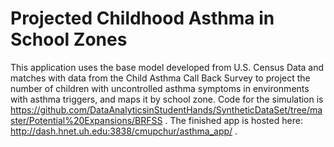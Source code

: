 # Projected Childhood Asthma in School Zones

This application uses the base model developed from U.S. Census Data and matches with data from the Child Asthma Call Back Survey to project the number of children with uncontrolled asthma symptoms in environments with asthma triggers, and maps it by school zone. Code for the simulation is https://github.com/DataAnalyticsinStudentHands/SyntheticDataSet/tree/master/Potential%20Expansions/BRFSS . The finished app is hosted here: http://dash.hnet.uh.edu:3838/cmupchur/asthma_app/ .
